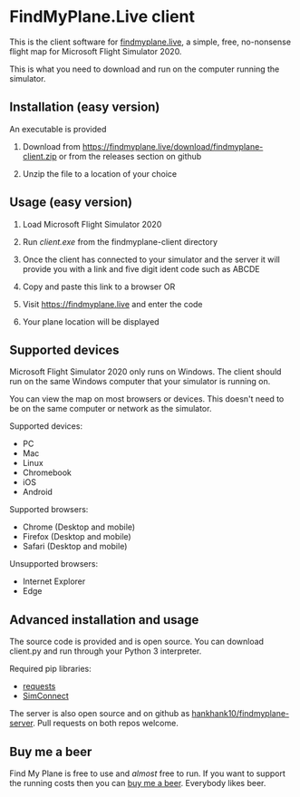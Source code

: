 # FindMyPlane.Live client

This is the client software for [findmyplane.live](https://findmyplane.live), a simple, free, no-nonsense flight map for Microsoft Flight Simulator 2020.

This is what you need to download and run on the computer running the simulator.

## Installation (easy version)

An executable is provided

1. Download from https://findmyplane.live/download/findmyplane-client.zip or from the releases section on github

2. Unzip the file to a location of your choice

## Usage (easy version)

1. Load Microsoft Flight Simulator 2020

2. Run *client.exe* from the findmyplane-client directory

3. Once the client has connected to your simulator and the server it will provide you with a link and five digit ident code such as ABCDE

4. Copy and paste this link to a browser OR

5. Visit https://findmyplane.live and enter the code

6. Your plane location will be displayed

## Supported devices

Microsoft Flight Simulator 2020 only runs on Windows. The client should run on the same Windows computer that your simulator is running on.

You can view the map on most browsers or devices. This doesn't need to be on the same computer or network as the simulator.

Supported devices:
- PC
- Mac
- Linux
- Chromebook
- iOS
- Android

Supported browsers:
- Chrome (Desktop and mobile)
- Firefox (Desktop and mobile)
- Safari (Desktop and mobile)

Unsupported browsers:
- Internet Explorer
- Edge

## Advanced installation and usage

The source code is provided and is open source. You can download client.py and run through your Python 3 interpreter.

Required pip libraries:
- [requests](https://pypi.org/project/requests/)
- [SimConnect](https://pypi.org/project/SimConnect/)

The server is also open source and on github as [hankhank10/findmyplane-server](https://github.com/hankhank10/findmyplane-server). Pull requests on both repos welcome.

## Buy me a beer

Find My Plane is free to use and *almost* free to run. If you want to support the running costs then you can [buy me a beer](https://www.buymeacoffee.com/hankhank10). Everybody likes beer.
